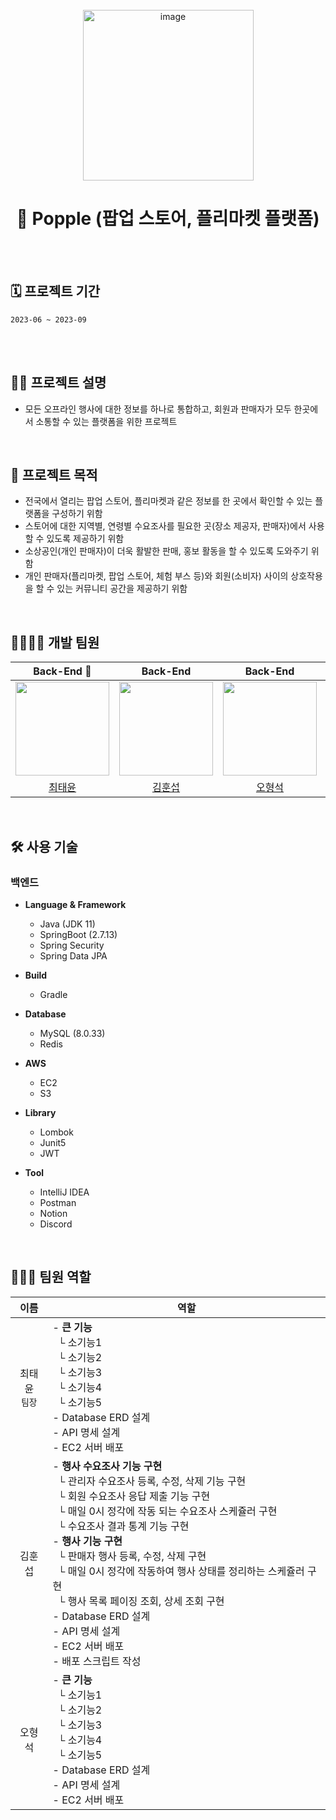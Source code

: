 <div align="center">
  <br>
  <img width="273" alt="image" src="https://github.com/khsrla9806/popple-backend/assets/70641477/f8b29521-437e-44ee-8933-e4ccb109b996">
  <br>
  <h1>🛒 Popple (팝업 스토어, 플리마켓 플랫폼)</h1>
  <br>
</div>

<br>

## 🗓️ 프로젝트 기간
`2023-06 ~ 2023-09`

<br><br>

## 🙌🏻 프로젝트 설명
- 모든 오프라인 행사에 대한 정보를 하나로 통합하고, 회원과 판매자가 모두 한곳에서 소통할 수 있는 플랫폼을 위한 프로젝트

<br>

## 🎯 프로젝트 목적
- 전국에서 열리는 팝업 스토어, 플리마켓과 같은 정보를 한 곳에서 확인할 수 있는 플랫폼을 구성하기 위함
- 스토어에 대한 지역별, 연령별 수요조사를 필요한 곳(장소 제공자, 판매자)에서 사용할 수 있도록 제공하기 위함
- 소상공인(개인 판매자)이 더욱 활발한 판매, 홍보 활동을 할 수 있도록 도와주기 위함
- 개인 판매자(플리마켓, 팝업 스토어, 체험 부스 등)와 회원(소비자) 사이의 상호작용을 할 수 있는 커뮤니티 공간을 제공하기 위함

<br>

## 👨‍👨‍👦‍👦 개발 팀원
| Back-End 👑 | Back-End | Back-End | Front-End 👑 | Front-End | Front-End | Front-End |
| :-----------------: | :--------: | :--------: | :-------: | :-------: | :-------: | :-------: |
| <img src="https://avatars.githubusercontent.com/u/109710879?v=4" width="150"> | <img src="https://avatars.githubusercontent.com/u/70641477?v=4" width="150" width="150">  | <img src="https://avatars.githubusercontent.com/u/93474297?v=4" width="150"> | <img src="https://avatars.githubusercontent.com/u/87072568?v=4" width="150"> | <img src="https://avatars.githubusercontent.com/u/108085046?v=4" width="150">  | <img src="https://avatars.githubusercontent.com/u/83483378?v=4" width="150">  | <img src="https://avatars.githubusercontent.com/u/108586797?v=4" width="150">  |
| [최태윤](https://github.com/cxxxtxxyxx)            | [김훈섭](https://github.com/khsrla9806)   | [오형석](https://github.com/brotherstone97)   | [이정우](https://github.com/howooking)  | [이은비](https://github.com/EungBug)  | [유희태](https://github.com/1017yu)  | [이대양](https://github.com/oceanlee-seoul)  |

<br>

## 🛠️ 사용 기술
### 백엔드
- **Language & Framework**

  - Java (JDK 11)
  - SpringBoot (2.7.13)
  - Spring Security
  - Spring Data JPA
 
- **Build**

  - Gradle
 
- **Database**

  - MySQL (8.0.33)
  - Redis
 
- **AWS**

  - EC2
  - S3

- **Library**

  - Lombok
  - Junit5
  - JWT
 
- **Tool**

  - IntelliJ IDEA
  - Postman
  - Notion
  - Discord

<br>

## 🧑🏻‍💻 팀원 역할
| 이름 | 역할 |
| :-----------------: | -------------------------------- |
| 최태윤<br>`팀장`   | - **큰 기능**<br>&nbsp;&nbsp;└ 소기능1<br>&nbsp;&nbsp;└ 소기능2<br>&nbsp;&nbsp;└ 소기능3<br>&nbsp;&nbsp;└ 소기능4<br>&nbsp;&nbsp;└ 소기능5<br>- Database ERD 설계<br>- API 명세 설계<br>- EC2 서버 배포   |
| 김훈섭            | - **행사 수요조사 기능 구현**<br>&nbsp;&nbsp;└ 관리자 수요조사 등록, 수정, 삭제 기능 구현<br>&nbsp;&nbsp;└ 회원 수요조사 응답 제출 기능 구현<br>&nbsp;&nbsp;└ 매일 0시 정각에 작동 되는 수요조사 스케쥴러 구현<br>&nbsp;&nbsp;└ 수요조사 결과 통계 기능 구현<br>- **행사 기능 구현**<br>&nbsp;&nbsp;└ 판매자 행사 등록, 수정, 삭제 구현<br>&nbsp;&nbsp;└ 매일 0시 정각에 작동하여 행사 상태를 정리하는 스케쥴러 구현<br>&nbsp;&nbsp;└ 행사 목록 페이징 조회, 상세 조회 구현<br>- Database ERD 설계<br>- API 명세 설계<br>- EC2 서버 배포<br>- 배포 스크립트 작성   |
| 오형석            | - **큰 기능**<br>&nbsp;&nbsp;└ 소기능1<br>&nbsp;&nbsp;└ 소기능2<br>&nbsp;&nbsp;└ 소기능3<br>&nbsp;&nbsp;└ 소기능4<br>&nbsp;&nbsp;└ 소기능5<br>- Database ERD 설계<br>- API 명세 설계<br>- EC2 서버 배포   |

<br>




